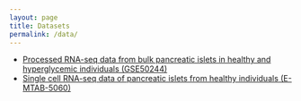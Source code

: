 ```yaml
---
layout: page
title: Datasets
permalink: /data/
---
```


  * [Processed RNA-seq data from bulk pancreatic islets in healthy and
    hyperglycemic individuals (GSE50244)](https://github.com/xuranw/MuSiC/tree/master/vignettes/data/GSE50244bulkeset.rds)
  * [Single cell RNA-seq data of pancreatic islets from healthy
    individuals (E-MTAB-5060)](https://github.com/xuranw/MuSiC/tree/master/vignettes/data/EMTABesethealthy.rds)
